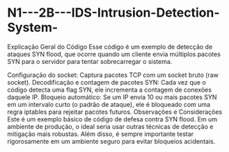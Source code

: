 # N1---2B---IDS-Intrusion-Detection-System-

Explicação Geral do Código
Esse código é um exemplo de detecção de ataques SYN flood, que ocorre quando um cliente envia múltiplos pacotes SYN para o servidor para tentar sobrecarregar o sistema.

Configuração do socket: Captura pacotes TCP com um socket bruto (raw socket).
Decodificação e contagem de pacotes SYN: Cada vez que o código detecta uma flag SYN, ele incrementa a contagem de conexões daquele IP.
Bloqueio automático: Se um IP envia 10 ou mais pacotes SYN em um intervalo curto (o padrão de ataque), ele é bloqueado com uma regra iptables para rejeitar pacotes futuros.
Observações e Considerações
Este é um exemplo básico de código de defesa contra SYN flood. Em um ambiente de produção, o ideal seria usar outras técnicas de detecção e mitigação mais robustas. Além disso, é sempre importante testar rigorosamente em um ambiente seguro para evitar bloqueios acidentais.

